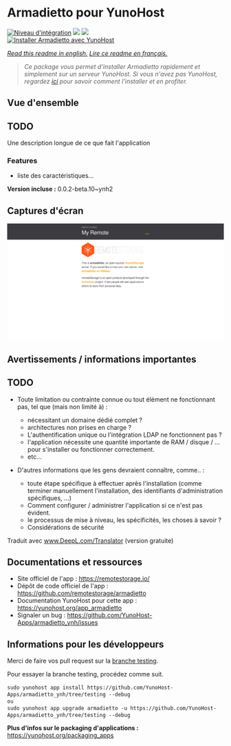 # Armadietto pour YunoHost

[![Niveau d'intégration](https://dash.yunohost.org/integration/armadietto.svg)](https://dash.yunohost.org/appci/app/armadietto) ![](https://ci-apps.yunohost.org/ci/badges/armadietto.status.svg) ![](https://ci-apps.yunohost.org/ci/badges/armadietto.maintain.svg)  
[![Installer Armadietto avec YunoHost](https://install-app.yunohost.org/install-with-yunohost.svg)](https://install-app.yunohost.org/?app=armadietto)

*[Read this readme in english.](./README.md)*
*[Lire ce readme en français.](./README_fr.md)*

> *Ce package vous permet d'installer Armadietto rapidement et simplement sur un serveur YunoHost.
Si vous n'avez pas YunoHost, regardez [ici](https://yunohost.org/#/install) pour savoir comment l'installer et en profiter.*

## Vue d'ensemble

## TODO

Une description longue de ce que fait l'application

### Features

- liste des caractéristiques...


**Version incluse :** 0.0.2-beta.10~ynh2



## Captures d'écran

![](./doc/screenshots/armadietto.png)

## Avertissements / informations importantes

## TODO

* Toute limitation ou contrainte connue ou tout élément ne fonctionnant pas, tel que (mais non limité à) :
    * nécessitant un domaine dédié complet ?
    * architectures non prises en charge ?
    * L'authentification unique ou l'intégration LDAP ne fonctionnent pas ?
    * l'application nécessite une quantité importante de RAM / disque / ... pour s'installer ou fonctionner correctement.
    * etc...

* D'autres informations que les gens devraient connaître, comme.. :
    * toute étape spécifique à effectuer après l'installation (comme terminer manuellement l'installation, des identifiants d'administration spécifiques, ...)
    * Comment configurer / administrer l'application si ce n'est pas évident.
    * le processus de mise à niveau, les spécificités, les choses à savoir ?
    * Considérations de sécurité

Traduit avec www.DeepL.com/Translator (version gratuite)
## Documentations et ressources

* Site officiel de l'app : https://remotestorage.io/
* Dépôt de code officiel de l'app : https://github.com/remotestorage/armadietto
* Documentation YunoHost pour cette app : https://yunohost.org/app_armadietto
* Signaler un bug : https://github.com/YunoHost-Apps/armadietto_ynh/issues

## Informations pour les développeurs

Merci de faire vos pull request sur la [branche testing](https://github.com/YunoHost-Apps/armadietto_ynh/tree/testing).

Pour essayer la branche testing, procédez comme suit.
```
sudo yunohost app install https://github.com/YunoHost-Apps/armadietto_ynh/tree/testing --debug
ou
sudo yunohost app upgrade armadietto -u https://github.com/YunoHost-Apps/armadietto_ynh/tree/testing --debug
```

**Plus d'infos sur le packaging d'applications :** https://yunohost.org/packaging_apps